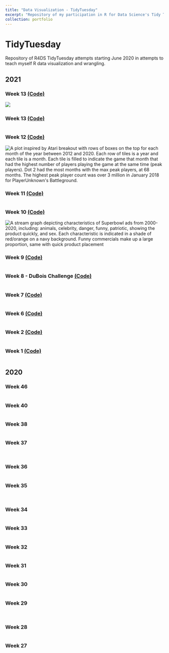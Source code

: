 ```yaml
---
title: "Data Visualization - TidyTuesday"
excerpt: "Repository of my participation in R for Data Science's Tidy Tuesday community of practice.<br/><img src='/images/tt.png'>"
collection: portfolio
---
```


# TidyTuesday

Repository of R4DS TidyTuesday attempts starting June 2020 in attempts to teach myself R data visualization and wrangling. 


## 2021
### Week 13 [(Code)](https://github.com/tessaeagle/TidyTuesday/blob/master/2021/3_30_21.R)
<img src="https://github.com/tessaeagle/TidyTuesday/blob/master/2021/3_30_21_all_shades.png">
<img src="https://github.com/tessaeagle/TidyTuesday/blob/master/2021/3_30_21.png" alt="">


### Week 13 [(Code)](https://github.com/tessaeagle/TidyTuesday/blob/master/2021/3_23_21.R)
<img src="https://github.com/tessaeagle/TidyTuesday/blob/master/2021/3_23_21.gif" alt="">

### Week 12 [(Code)](https://github.com/tessaeagle/TidyTuesday/blob/master/2021/3_16_21.R)
<img src="https://github.com/tessaeagle/TidyTuesday/blob/master/2021/3_16_21.png" alt="A plot inspired by Atari breakout with rows of boxes on the top for each month of the year between 2012 and 2020. Each row of tiles is a year and each tile is a month. Each tile is filled to indicate the game that month that had the highest number of players playing the game at the same time (peak players). Dot 2 had the most months with the max peak players, at 68 months. The highest peak player count was over 3 million in January 2018 for PlayerUnknown's Battleground.">


### Week 11 [(Code)](https://github.com/tessaeagle/TidyTuesday/blob/master/2021/3_9_21.R)
<img src="https://github.com/tessaeagle/TidyTuesday/blob/master/2021/3_9_21.png" alt="">

### Week 10 [(Code)](https://github.com/tessaeagle/TidyTuesday/blob/master/2021/3_2_21.R)
<img src="https://github.com/tessaeagle/TidyTuesday/blob/master/2021/3_2_21.png" alt="A stream graph depicting characteristics of Superbowl ads from 2000-2020, including: animals, celebrity, danger, funny, patriotic, showing the product quickly, and sex. Each characteristic is indicated in a shade of red/orange on a navy background. Funny commercials make up a large proportion, same with quick product placement">


### Week 9 [(Code)](https://github.com/tessaeagle/TidyTuesday/blob/master/2021/2_23_21.R)
<img src="https://github.com/tessaeagle/TidyTuesday/blob/master/2021/2_23_21.png" alt="">

### Week 8 - DuBois Challenge [(Code)](https://github.com/tessaeagle/TidyTuesday/blob/master/2021/2_16_21.R)
<img src="https://github.com/tessaeagle/TidyTuesday/blob/master/2021/2_16_21.png" alt="">

### Week 7 [(Code)](https://github.com/tessaeagle/TidyTuesday/blob/master/2021/2_9_21.R)
<img src="https://github.com/tessaeagle/TidyTuesday/blob/master/2021/2_9_21_no_labels.jpg" alt="">

### Week 6 [(Code)](https://github.com/tessaeagle/TidyTuesday/blob/master/2021/2_2_21.R)
<img src="https://github.com/tessaeagle/TidyTuesday/blob/master/2021/2_2_21.png" alt="">

### Week 2 [(Code)](https://github.com/tessaeagle/TidyTuesday/blob/master/2021/1_12_21.R)
<img src="https://github.com/tessaeagle/TidyTuesday/blob/master/2021/1_12_21.png" alt="">

### Week 1 [(Code)](https://github.com/tessaeagle/TidyTuesday/blob/master/2021/1_5_21.R)
<img src="https://github.com/tessaeagle/TidyTuesday/blob/master/2021/1_5.png" alt="">

## 2020
### Week 46
<img src="https://github.com/tessaeagle/TidyTuesday/blob/master/2020/11_10.png" alt="">

### Week 40
<img src="https://github.com/tessaeagle/TidyTuesday/blob/master/2020/9_29.png" alt="">

### Week 38
<img src="https://github.com/tessaeagle/TidyTuesday/blob/master/2020/9_15_gif.gif" alt="">

### Week 37
<img src="https://github.com/tessaeagle/TidyTuesday/blob/master/2020/9_8.png" alt="">
<img src="https://github.com/tessaeagle/TidyTuesday/blob/master/2020/9_8_ii.png" alt="">


### Week 36
<img src="https://github.com/tessaeagle/TidyTuesday/blob/master/2020/9_1.png" alt="">

### Week 35
<img src="https://github.com/tessaeagle/TidyTuesday/blob/master/2020/8_25_wordcloud.png" alt="">
<img src="https://github.com/tessaeagle/TidyTuesday/blob/master/2020/8_25_Lollipop.png" alt="">


### Week 34
<img src="https://github.com/tessaeagle/TidyTuesday/blob/master/2020/8_18.png" alt="">

### Week 33
<img src="https://github.com/tessaeagle/TidyTuesday/blob/master/2020/8_11.png" alt="">

### Week 32
<img src="https://github.com/tessaeagle/TidyTuesday/blob/master/2020/8_4.png" alt="">

### Week 31
<img src="https://github.com/tessaeagle/TidyTuesday/blob/master/2020/7_28.png" alt="">

### Week 30
<img src="https://github.com/tessaeagle/TidyTuesday/blob/master/2020/7_21.png" alt="">

### Week 29
<img src="https://github.com/tessaeagle/TidyTuesday/blob/master/2020/7_14_plot.png" alt="">
<img src="https://github.com/tessaeagle/TidyTuesday/blob/master/2020/7_14_plot4.png" alt="">


### Week 28
<img src="https://github.com/tessaeagle/TidyTuesday/blob/master/2020/7_7_plot.png" alt="">

### Week 27
<img src="https://github.com/tessaeagle/TidyTuesday/blob/master/2020/6_30_Chart.png" alt="">

